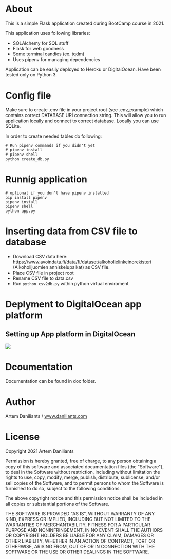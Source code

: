 # About

This is a simple Flask application created during BootCamp course in 2021.

This application uses following libraries:

- SQLAlchemy for SQL stuff
- Flask for web goodness
- Some terminal candies (ex. tqdm)
- Uses pipenv for managing dependencies

Application can be easily deployed to Heroku or DigitalOcean. Have been tested only on Python 3.

# Config file

Make sure to create .env file in your project root (see .env_example) which contains correct DATABASE URI connection string. This will allow you to run application locally and connect to correct database. Locally you can use SQLite.

In order to create needed tables do following:

```
# Run pipenv commands if you didn't yet
# pipenv install
# pipenv shell
python create_db.py
```

# Runnig application

```shell
# optional if you don't have pipenv installed
pip install pipenv
pipenv install
pipenv shell
python app.py
```

# Inserting data from CSV file to database

- Download CSV data here: https://www.avoindata.fi/data/fi/dataset/alkoholielinkeinorekisteri (Alkoholijuomien anniskelupaikat) as CSV file.
- Place CSV file in project root
- Rename CSV file to data.csv
- Run ```python csv2db.py``` within python virtual enviroment

# Deplyment to DigitalOcean app platform

## Setting up App platform in DigitalOcean

![](https://dl.dropboxusercontent.com/s/1bd57jbxb5j29cm/2021-02-17_11-36-05.gif)

# Dcoumentation

Documentation can be found in doc folder.

# Author

Artem Daniliants / www.daniliants.com

# License

Copyright 2021 Artem Daniliants

Permission is hereby granted, free of charge, to any person obtaining a copy of this software and associated documentation files (the "Software"), to deal in the Software without restriction, including without limitation the rights to use, copy, modify, merge, publish, distribute, sublicense, and/or sell copies of the Software, and to permit persons to whom the Software is furnished to do so, subject to the following conditions:

The above copyright notice and this permission notice shall be included in all copies or substantial portions of the Software.

THE SOFTWARE IS PROVIDED "AS IS", WITHOUT WARRANTY OF ANY KIND, EXPRESS OR IMPLIED, INCLUDING BUT NOT LIMITED TO THE WARRANTIES OF MERCHANTABILITY, FITNESS FOR A PARTICULAR PURPOSE AND NONINFRINGEMENT. IN NO EVENT SHALL THE AUTHORS OR COPYRIGHT HOLDERS BE LIABLE FOR ANY CLAIM, DAMAGES OR OTHER LIABILITY, WHETHER IN AN ACTION OF CONTRACT, TORT OR OTHERWISE, ARISING FROM, OUT OF OR IN CONNECTION WITH THE SOFTWARE OR THE USE OR OTHER DEALINGS IN THE SOFTWARE.